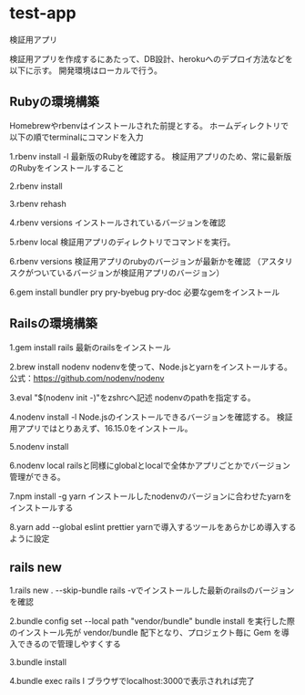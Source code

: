 # test-app
検証用アプリ

検証用アプリを作成するにあたって、DB設計、herokuへのデプロイ方法などを以下に示す。
開発環境はローカルで行う。

## Rubyの環境構築
Homebrewやrbenvはインストールされた前提とする。
ホームディレクトリで以下の順でterminalにコマンドを入力

1.rbenv install -l
最新版のRubyを確認する。
検証用アプリのため、常に最新版のRubyをインストールすること

2.rbenv install <version>

3.rbenv rehash

4.rbenv versions
インストールされているバージョンを確認

5.rbenv local <version>
検証用アプリのディレクトリでコマンドを実行。

6.rbenv versions
検証用アプリのrubyのバージョンが最新かを確認
（アスタリスクがついているバージョンが検証用アプリのバージョン）

6.gem install bundler pry pry-byebug pry-doc
必要なgemをインストール

## Railsの環境構築

1.gem install rails
最新のrailsをインストール

2.brew install nodenv
nodenvを使って、Node.jsとyarnをインストールする。
公式：https://github.com/nodenv/nodenv

3.eval "$(nodenv init -)"をzshrcへ記述
nodenvのpathを指定する。

4.nodenv install -l
Node.jsのインストールできるバージョンを確認する。
検証用アプリではとりあえず、16.15.0をインストール。

5.nodenv install <versions>

6.nodenv local <versions>
railsと同様にglobalとlocalで全体かアプリごとかでバージョン管理ができる。

7.npm install -g yarn
インストールしたnodenvのバージョンに合わせたyarnをインストールする

8.yarn add --global eslint prettier
yarnで導入するツールをあらかじめ導入するように設定

## rails new

1.rails _<version>_ new . --skip-bundle
rails -vでインストールした最新のrailsのバージョンを確認

2.bundle config set --local path "vendor/bundle"
bundle install を実行した際のインストール先が vendor/bundle 配下となり、プロジェクト毎に Gem を導入できるので管理しやすくする

3.bundle install

4.bundle exec rails l
ブラウザでlocalhost:3000で表示されれば完了
